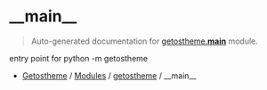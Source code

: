 # \_\_main\_\_

> Auto-generated documentation for [getostheme.__main__](../../getostheme/__main__.py) module.

entry point for python -m getostheme

- [Getostheme](../README.md#getostheme-index) / [Modules](../README.md#getostheme-modules) / [getostheme](index.md#getostheme) / \_\_main\_\_
